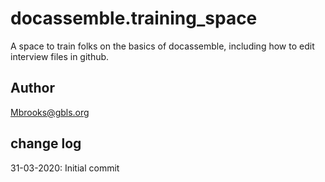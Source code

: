 # docassemble.training_space

A space to train folks on the basics of docassemble, including how to edit interview files in github. 

## Author

Mbrooks@gbls.org

## change log

31-03-2020: Initial commit

